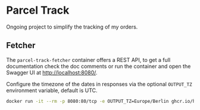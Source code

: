 # Parcel Track

Ongoing project to simplify the tracking of my orders.

## Fetcher

The `parcel-track-fetcher` container offers a REST API, to get a full documentation check the doc comments or run the container and open the Swagger UI at [http://localhost:8080/](http://localhost:8080/).

Configure the timezone of the dates in responses via the optional `OUTPUT_TZ` environment variable, default is UTC.

```bash
docker run -it --rm -p 8080:80/tcp -e OUTPUT_TZ=Europe/Berlin ghcr.io/hasehh/parcel-track-fetcher:main
```

